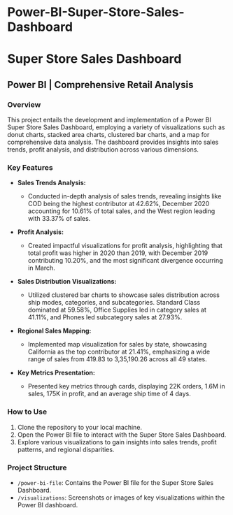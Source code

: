 # Power-BI-Super-Store-Sales-Dashboard
# Super Store Sales Dashboard

## Power BI | Comprehensive Retail Analysis

### Overview

This project entails the development and implementation of a Power BI Super Store Sales Dashboard, employing a variety of visualizations such as donut charts, stacked area charts, clustered bar charts, and a map for comprehensive data analysis. The dashboard provides insights into sales trends, profit analysis, and distribution across various dimensions.

### Key Features

- **Sales Trends Analysis:**
  - Conducted in-depth analysis of sales trends, revealing insights like COD being the highest contributor at 42.62%, December 2020 accounting for 10.61% of total sales, and the West region leading with 33.37% of sales.

- **Profit Analysis:**
  - Created impactful visualizations for profit analysis, highlighting that total profit was higher in 2020 than 2019, with December 2019 contributing 10.20%, and the most significant divergence occurring in March.

- **Sales Distribution Visualizations:**
  - Utilized clustered bar charts to showcase sales distribution across ship modes, categories, and subcategories. Standard Class dominated at 59.58%, Office Supplies led in category sales at 41.11%, and Phones led subcategory sales at 27.93%.

- **Regional Sales Mapping:**
  - Implemented map visualization for sales by state, showcasing California as the top contributor at 21.41%, emphasizing a wide range of sales from 419.83 to 3,35,190.26 across all 49 states.

- **Key Metrics Presentation:**
  - Presented key metrics through cards, displaying 22K orders, 1.6M in sales, 175K in profit, and an average ship time of 4 days.

### How to Use

1. Clone the repository to your local machine.
2. Open the Power BI file to interact with the Super Store Sales Dashboard.
3. Explore various visualizations to gain insights into sales trends, profit patterns, and regional disparities.

### Project Structure

- `/power-bi-file`: Contains the Power BI file for the Super Store Sales Dashboard.
- `/visualizations`: Screenshots or images of key visualizations within the Power BI dashboard.

